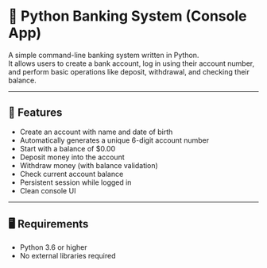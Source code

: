 # 🏦 Python Banking System (Console App)

A simple command-line banking system written in Python.  
It allows users to create a bank account, log in using their account number, and perform basic operations like deposit, withdrawal, and checking their balance.

---

## 🚀 Features

- Create an account with name and date of birth
- Automatically generates a unique 6-digit account number
- Start with a balance of $0.00
- Deposit money into the account
- Withdraw money (with balance validation)
- Check current account balance
- Persistent session while logged in
- Clean console UI

---

## 🖥️ Requirements

- Python 3.6 or higher
- No external libraries required
